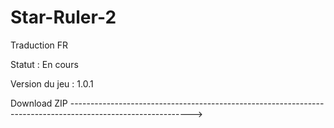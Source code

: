 # Star-Ruler-2
Traduction FR

Statut : En cours

Version du jeu : 1.0.1

Download ZIP ------------------------------------------------------------------------------------------------------------>
